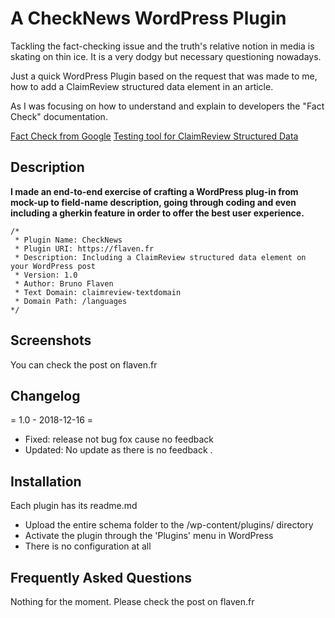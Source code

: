 # A CheckNews WordPress Plugin
Tackling the fact-checking issue and the truth's relative notion in media is skating on thin ice. It is a very dodgy but necessary questioning nowadays.

Just a quick WordPress Plugin based on the request that was made to me, how  to add a ClaimReview structured data element in an article.

As I was focusing on how to understand and explain to developers the "Fact Check" documentation.

[Fact Check from Google](https://developers.google.com/search/docs/data-types/factcheck)
[Testing tool for ClaimReview Structured Data](https://search.google.com/structured-data/testing-tool)

## Description

**I made an end-to-end exercise of crafting a WordPress plug-in from mock-up to field-name description, going through coding and even including a gherkin feature in order to offer the best user experience.**


```
/*
 * Plugin Name: CheckNews
 * Plugin URI: https://flaven.fr
 * Description: Including a ClaimReview structured data element on your WordPress post
 * Version: 1.0
 * Author: Bruno Flaven
 * Text Domain: claimreview-textdomain
 * Domain Path: /languages
*/

```



## Screenshots
You can check the post on flaven.fr


## Changelog

= 1.0 - 2018-12-16 =
* Fixed: release not bug fox cause no feedback
* Updated: No update as there is no feedback .


## Installation
Each plugin has its readme.md

- Upload the entire schema folder to the /wp-content/plugins/ directory
- Activate the plugin through the 'Plugins' menu in WordPress
- There is no configuration at all





## Frequently Asked Questions
Nothing for the moment. Please check the post on flaven.fr
